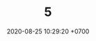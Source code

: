 ---
layout: teamCard
permalink: /team/:title.html
categories: pljmy24
maincover: /assets/logos/DFS.png
date: 2020-08-25 10:29:20 +0700
title: 05.
lugar: F4
tag: johto042024

---